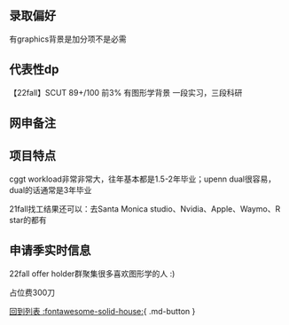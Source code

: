 ## 录取偏好

有graphics背景是加分项不是必需

## 代表性dp

【22fall】SCUT 89+/100 前3% 有图形学背景 一段实习，三段科研

## 网申备注

## 项目特点

cggt workload非常非常大，往年基本都是1.5-2年毕业；upenn dual很容易，dual的话通常是3年毕业

21fall找工结果还可以：去Santa Monica studio、Nvidia、Apple、Waymo、R star的都有

## 申请季实时信息

22fall offer holder群聚集很多喜欢图形学的人 :)

占位费300刀

[回到列表 :fontawesome-solid-house:](选校梯度.md){ .md-button }
